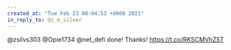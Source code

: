 ```yaml
---
created_at: "Tue Feb 23 00:04:53 +0000 2021"
in_reply_to: @z_e_silver
---
```


@zsilvs303 @Opie1734 @net_defi done! Thanks! https://t.co/RKSCMVhZ5T